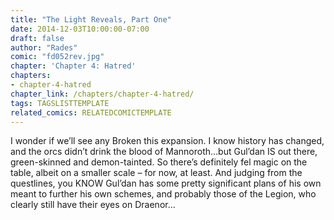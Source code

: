 ```yaml
---
title: "The Light Reveals, Part One"
date: 2014-12-03T10:00:00-07:00
draft: false
author: "Rades"
comic: "fd052rev.jpg"
chapter: 'Chapter 4: Hatred'
chapters:
- chapter-4-hatred
chapter_link: /chapters/chapter-4-hatred/
tags: TAGSLISTTEMPLATE
related_comics: RELATEDCOMICTEMPLATE
---
```


I wonder if we’ll see any Broken this expansion. I know history has changed, and the orcs didn’t drink the blood of Mannoroth…but Gul’dan IS out there, green-skinned and demon-tainted. So there’s definitely fel magic on the table, albeit on a smaller scale – for now, at least. And judging from the questlines, you KNOW Gul’dan has some pretty significant plans of his own meant to further his own schemes, and probably those of the Legion, who clearly still have their eyes on Draenor…


